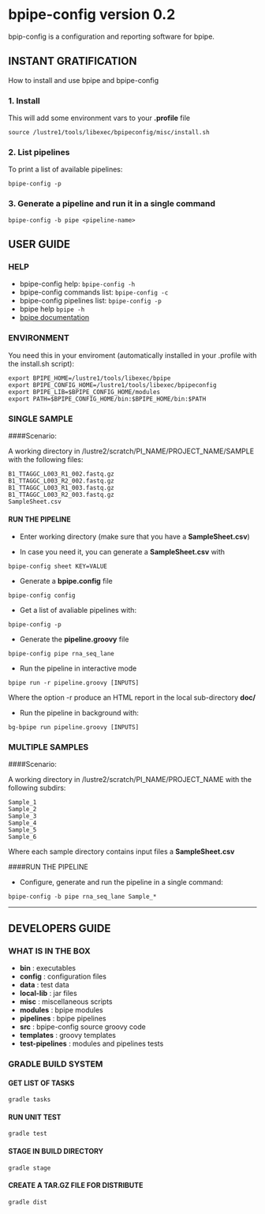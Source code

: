 # bpipe-config version 0.2

bpip-config is a configuration and reporting software for bpipe.


## INSTANT GRATIFICATION

How to install and use bpipe and bpipe-config

### 1. Install

This will add some environment vars to your __.profile__ file

```
source /lustre1/tools/libexec/bpipeconfig/misc/install.sh
```

### 2. List pipelines

To print a list of available pipelines:

```
bpipe-config -p
```

### 3. Generate a pipeline and run it in a single command

```
bpipe-config -b pipe <pipeline-name>
```


## USER GUIDE

### HELP

* bpipe-config help: ```bpipe-config -h```
* bpipe-config commands list: ```bpipe-config -c```
* bpipe-config pipelines list: ```bpipe-config -p```
* bpipe help ```bpipe -h```
* [bpipe documentation](https://code.google.com/p/bpipe/wiki/Reference)


### ENVIRONMENT

You need this in your enviroment (automatically installed in your .profile with the install.sh script):

```
export BPIPE_HOME=/lustre1/tools/libexec/bpipe
export BPIPE_CONFIG_HOME=/lustre1/tools/libexec/bpipeconfig
export BPIPE_LIB=$BPIPE_CONFIG_HOME/modules
export PATH=$BPIPE_CONFIG_HOME/bin:$BPIPE_HOME/bin:$PATH
```

### SINGLE SAMPLE

####Scenario:

A working directory in /lustre2/scratch/PI_NAME/PROJECT_NAME/SAMPLE with the following files:

```
B1_TTAGGC_L003_R1_002.fastq.gz  
B1_TTAGGC_L003_R2_002.fastq.gz
B1_TTAGGC_L003_R1_003.fastq.gz  
B1_TTAGGC_L003_R2_003.fastq.gz 
SampleSheet.csv
```


#### RUN THE PIPELINE

* Enter working directory (make sure that you have a __SampleSheet.csv__)

* In case you need it, you can generate a __SampleSheet.csv__ with

```
bpipe-config sheet KEY=VALUE
```

* Generate a __bpipe.config__ file

```
bpipe-config config
```

* Get a list of avaliable pipelines with:

```
bpipe-config -p
```

* Generate the __pipeline.groovy__ file

```
bpipe-config pipe rna_seq_lane
```

* Run the pipeline in interactive mode

```
bpipe run -r pipeline.groovy [INPUTS]
```

Where the option -r produce an HTML report in the local sub-directory __doc/__


* Run the pipeline in background with:

```
bg-bpipe run pipeline.groovy [INPUTS]
```


### MULTIPLE SAMPLES

####Scenario:

A working directory in /lustre2/scratch/PI_NAME/PROJECT_NAME with the following subdirs:

```
Sample_1
Sample_2
Sample_3
Sample_4
Sample_5
Sample_6
```

Where each sample directory contains input files a __SampleSheet.csv__


####RUN THE PIPELINE

* Configure, generate and run the pipeline in a single command:

```
bpipe-config -b pipe rna_seq_lane Sample_*
```

---

## DEVELOPERS GUIDE

### WHAT IS IN THE BOX

* __bin__ : executables
* __config__ : configuration files
* __data__ : test data
* __local-lib__ : jar files
* __misc__ : miscellaneous scripts
* __modules__ : bpipe modules
* __pipelines__ : bpipe pipelines
* __src__ : bpipe-config source groovy code
* __templates__ : groovy templates
* __test-pipelines__ : modules and pipelines tests


### GRADLE BUILD SYSTEM 

#### GET LIST OF TASKS

```
gradle tasks
```

#### RUN UNIT TEST

```
gradle test
```

#### STAGE IN BUILD DIRECTORY

```
gradle stage
```

#### CREATE A TAR.GZ FILE FOR DISTRIBUTE

```
gradle dist
```
